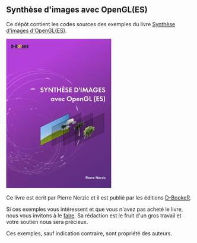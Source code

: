 ## Synthèse d'images avec OpenGL(ES)
Ce dépôt contient les codes sources des exemples du livre [Synthèse d'images d'OpenGL(ES)](https://www.d-booker.fr/opengl/78-synthese-d-images.html). 

![Couverture du livre](opengl-couv_github.jpg)

Ce livre est écrit par Pierre Nerzic
et il est publié par les éditions [D-BookeR](http://www.d-booker.fr).

Si ces exemples vous intéressent et que vous n'avez pas acheté le livre, nous vous invitons à le [faire](https://www.d-booker.fr/opengl/78-synthese-d-images.html). Sa rédaction est le fruit d'un gros travail et votre soutien nous sera précieux.

Ces exemples, sauf indication contraire, sont propriété des auteurs.
